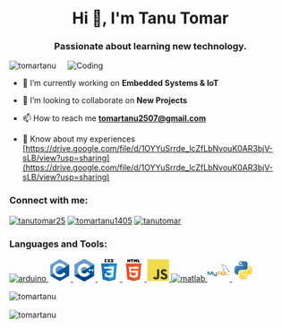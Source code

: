 <h1 align="center">Hi 👋, I'm Tanu Tomar</h1>
<h3 align="center">Passionate about learning new technology.</h3>
<img align="right" alt="Coding" width="400" src="https://cdn.dribbble.com/users/2704414/screenshots/7466903/media/b08ab576316bd4582fef189f471cd9e5.gif">
<p align="left"> <img src="https://komarev.com/ghpvc/?username=tomartanu&label=Profile%20views&color=0e75b6&style=flat" alt="tomartanu" /> </p>

- 🔭 I’m currently working on **Embedded Systems & IoT**

- 👯 I’m looking to collaborate on **New Projects**

- 📫 How to reach me **tomartanu2507@gmail.com**

- 📄 Know about my experiences [https://drive.google.com/file/d/1OYYuSrrde_lcZfLbNvouK0AR3bjV-sLB/view?usp=sharing](https://drive.google.com/file/d/1OYYuSrrde_lcZfLbNvouK0AR3bjV-sLB/view?usp=sharing)

<h3 align="left">Connect with me:</h3>
<p align="left">
<a href="https://linkedin.com/in/tanutomar25" target="blank"><img align="center" src="https://raw.githubusercontent.com/rahuldkjain/github-profile-readme-generator/master/src/images/icons/Social/linked-in-alt.svg" alt="tanutomar25" height="30" width="40" /></a>
<a href="https://www.leetcode.com/tomartanu1405" target="blank"><img align="center" src="https://raw.githubusercontent.com/rahuldkjain/github-profile-readme-generator/master/src/images/icons/Social/leet-code.svg" alt="tomartanu1405" height="30" width="40" /></a>
<a href="https://auth.geeksforgeeks.org/user/tanutomar" target="blank"><img align="center" src="https://raw.githubusercontent.com/rahuldkjain/github-profile-readme-generator/master/src/images/icons/Social/geeks-for-geeks.svg" alt="tanutomar" height="30" width="40" /></a>
</p>

<h3 align="left">Languages and Tools:</h3>
<p align="left"> <a href="https://www.arduino.cc/" target="_blank" rel="noreferrer"> <img src="https://cdn.worldvectorlogo.com/logos/arduino-1.svg" alt="arduino" width="40" height="40"/> </a> <a href="https://www.cprogramming.com/" target="_blank" rel="noreferrer"> <img src="https://raw.githubusercontent.com/devicons/devicon/master/icons/c/c-original.svg" alt="c" width="40" height="40"/> </a> <a href="https://www.w3schools.com/cpp/" target="_blank" rel="noreferrer"> <img src="https://raw.githubusercontent.com/devicons/devicon/master/icons/cplusplus/cplusplus-original.svg" alt="cplusplus" width="40" height="40"/> </a> <a href="https://www.w3schools.com/css/" target="_blank" rel="noreferrer"> <img src="https://raw.githubusercontent.com/devicons/devicon/master/icons/css3/css3-original-wordmark.svg" alt="css3" width="40" height="40"/> </a> <a href="https://www.w3.org/html/" target="_blank" rel="noreferrer"> <img src="https://raw.githubusercontent.com/devicons/devicon/master/icons/html5/html5-original-wordmark.svg" alt="html5" width="40" height="40"/> </a> <a href="https://developer.mozilla.org/en-US/docs/Web/JavaScript" target="_blank" rel="noreferrer"> <img src="https://raw.githubusercontent.com/devicons/devicon/master/icons/javascript/javascript-original.svg" alt="javascript" width="40" height="40"/> </a> <a href="https://www.mathworks.com/" target="_blank" rel="noreferrer"> <img src="https://upload.wikimedia.org/wikipedia/commons/2/21/Matlab_Logo.png" alt="matlab" width="40" height="40"/> </a> <a href="https://www.mysql.com/" target="_blank" rel="noreferrer"> <img src="https://raw.githubusercontent.com/devicons/devicon/master/icons/mysql/mysql-original-wordmark.svg" alt="mysql" width="40" height="40"/> </a> <a href="https://www.python.org" target="_blank" rel="noreferrer"> <img src="https://raw.githubusercontent.com/devicons/devicon/master/icons/python/python-original.svg" alt="python" width="40" height="40"/> </a> </p>

<p><img align="center" src="https://github-readme-stats.vercel.app/api/top-langs?username=tomartanu&show_icons=true&locale=en&layout=compact" alt="tomartanu" /></p>

<p><img align="center" src="https://github-readme-streak-stats.herokuapp.com/?user=tomartanu&" alt="tomartanu" /></p>

